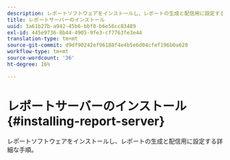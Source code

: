 ```yaml
---
description: レポートソフトウェアをインストールし、レポートの生成と配信用に設定する詳細な手順。
title: レポートサーバーのインストール
uuid: 3a61b27b-a942-45b6-bbf0-b6e56cc83489
exl-id: 445e9736-8b44-4905-9fe3-cf7763fe3e44
translation-type: tm+mt
source-git-commit: d9df90242ef96188f4e4b5e6d04cfef196b0a628
workflow-type: tm+mt
source-wordcount: '36'
ht-degree: 16%

---
```


# レポートサーバーのインストール{#installing-report-server}

レポートソフトウェアをインストールし、レポートの生成と配信用に設定する詳細な手順。
